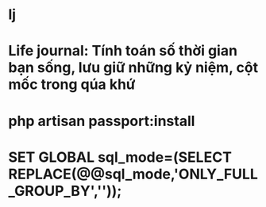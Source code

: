 # lj
# Life journal: Tính toán số thời gian bạn sống, lưu giữ những kỷ niệm, cột mốc trong qúa khứ 
# php artisan passport:install
# SET GLOBAL sql_mode=(SELECT REPLACE(@@sql_mode,'ONLY_FULL_GROUP_BY',''));
